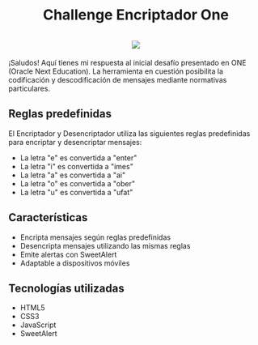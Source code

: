 <h1 align="center">
  Challenge Encriptador One
  <br/>
  <br/>
  <img src="https://github.com/jhonatanhuaman76/challenge-encriptador-one/assets/132282558/3ca25186-2285-4816-ad78-00f41e0924c5" />
</h1>

¡Saludos! Aquí tienes mi respuesta al inicial desafío presentado en ONE (Oracle Next Education). La herramienta en cuestión posibilita la codificación y descodificación de mensajes mediante normativas particulares.

## Reglas predefinidas

El Encriptador y Desencriptador utiliza las siguientes reglas predefinidas para encriptar y desencriptar mensajes:

- La letra "e" es convertida a "enter"
- La letra "i" es convertida a "imes"
- La letra "a" es convertida a "ai"
- La letra "o" es convertida a "ober"
- La letra "u" es convertida a "ufat"

## Características
- Encripta mensajes según reglas predefinidas
- Desencripta mensajes utilizando las mismas reglas
- Emite alertas con SweetAlert
- Adaptable a dispositivos móviles

## Tecnologías utilizadas

- HTML5
- CSS3
- JavaScript
- SweetAlert
